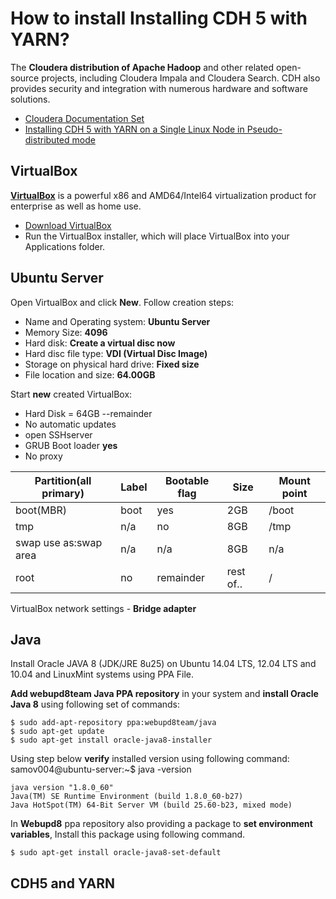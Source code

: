# How to install Installing CDH 5 with YARN?

The **Cloudera distribution of Apache Hadoop** and other related open-source projects, including Cloudera Impala and Cloudera Search. CDH also provides security and integration with numerous hardware and software solutions.

- [Cloudera Documentation Set](http://www.cloudera.com/content/cloudera/en/documentation/core/latest/topics/introduction.html)
- [Installing CDH 5 with YARN on a Single Linux Node in Pseudo-distributed mode](http://www.cloudera.com/content/cloudera/en/documentation/core/latest/topics/cdh_qs_yarn_pseudo.html)

## VirtualBox

[**VirtualBox**](https://www.virtualbox.org/) is a powerful x86 and AMD64/Intel64 virtualization product for enterprise as well as home use.

- [Download VirtualBox](https://www.virtualbox.org/wiki/Downloads)
- Run the VirtualBox installer, which will place VirtualBox into your Applications folder.

## Ubuntu Server

Open VirtualBox and click **New**. Follow creation steps:

- Name and Operating system: **Ubuntu Server**
- Memory Size: **4096**
- Hard disk: **Create a virtual disc now**
- Hard disc file type: **VDI (Virtual Disc Image)**
- Storage on physical hard drive: **Fixed size**
- File location and size: **64.00GB**

Start  **new** created VirtualBox:

- Hard Disk = 64GB --remainder
- No automatic updates
- open SSHserver
- GRUB Boot loader **yes**
- No proxy

Partition(all primary) | Label | Bootable flag | Size       | Mount point
-----------------------|-------|---------------|------------|------------
boot(MBR)              | boot  | yes           | 2GB        | /boot  
tmp                    | n/a   | no            | 8GB        | /tmp
swap use as:swap area  | n/a   | n/a           | 8GB        | n/a 
root                   | no    | remainder     | rest of..  | /

VirtualBox network settings - **Bridge adapter**

## Java

Install Oracle JAVA 8 (JDK/JRE 8u25) on Ubuntu 14.04 LTS, 12.04 LTS and 10.04 and LinuxMint systems using PPA File.

**Add webupd8team Java PPA repository** in your system and **install Oracle Java 8** using following set of commands:

    $ sudo add-apt-repository ppa:webupd8team/java
    $ sudo apt-get update
    $ sudo apt-get install oracle-java8-installer

Using step below **verify** installed version using following command:
    samov004@ubuntu-server:~$ java -version
    
    java version "1.8.0_60"
    Java(TM) SE Runtime Environment (build 1.8.0_60-b27)
    Java HotSpot(TM) 64-Bit Server VM (build 25.60-b23, mixed mode)

In **Webupd8** ppa repository also providing a package to **set environment variables**, Install this package using following command.

    $ sudo apt-get install oracle-java8-set-default

## CDH5 and YARN


